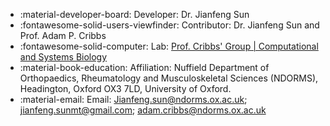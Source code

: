 * :material-developer-board: Developer: Dr. Jianfeng Sun
* :fontawesome-solid-users-viewfinder: Contributor: Dr. Jianfeng Sun and Prof. Adam P. Cribbs
* :fontawesome-solid-computer: Lab: [Prof. Cribbs' Group | Computational and Systems Biology](https://www.ndorms.ox.ac.uk/team/adam-cribbs)
* :material-book-education: Affiliation: Nuffield Department of Orthopaedics, Rheumatology and Musculoskeletal Sciences (NDORMS), Headington, Oxford OX3 7LD, University of Oxford.
* :material-email: Email: Jianfeng.sun@ndorms.ox.ac.uk; jianfeng.sunmt@gmail.com; adam.cribbs@ndorms.ox.ac.uk
